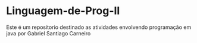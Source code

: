 # Linguagem-de-Prog-II

Este é um repositorio destinado as atividades envolvendo programação em java por Gabriel Santiago Carneiro
